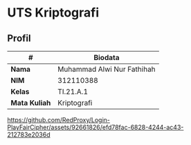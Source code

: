 # UTS Kriptografi
## Profil
| #               | Biodata                      |
| --------------- | ---------------------------- |
| **Nama**        | Muhammad Alwi Nur Fathihah   |
| **NIM**         | 312110388                    |
| **Kelas**       | TI.21.A.1                    |
| **Mata Kuliah** | Kriptografi                  |



https://github.com/RedProxy/Login-PlayFairCipher/assets/92661826/efd78fac-6828-4244-ac43-212783e2036d

